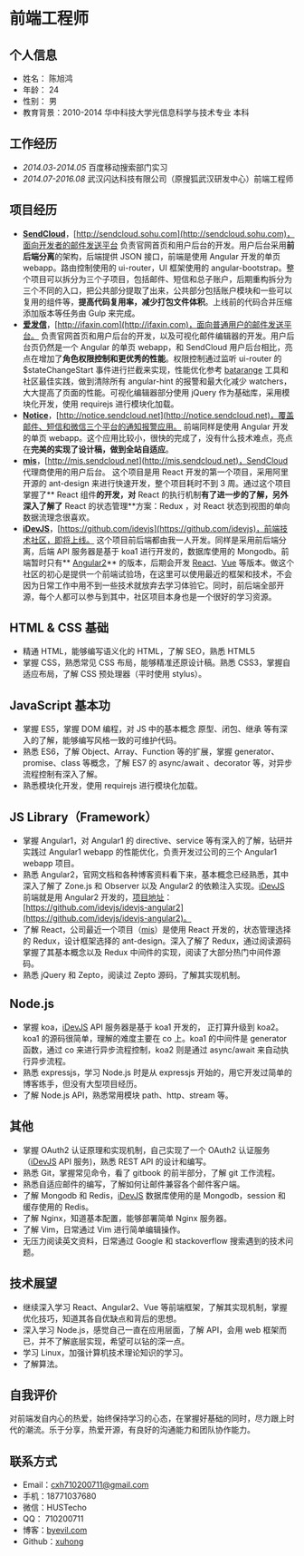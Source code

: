 # 前端工程师
## 个人信息

- 姓名： 陈旭鸿
- 年龄： 24
- 性别： 男
- 教育背景：2010-2014 华中科技大学光信息科学与技术专业 本科

## 工作经历

- *2014.03*-*2014.05* 百度移动搜索部门实习
- *2014.07-2016.08* 武汉闪达科技有限公司（原搜狐武汉研发中心）前端工程师

## 项目经历

- **[SendCloud](http://sendcloud.sohu.com)**，[http://sendcloud.sohu.com](http://sendcloud.sohu.com)，面向开发者的邮件发送平台
	负责官网首页和用户后台的开发。用户后台采用**前后端分离**的架构，后端提供 JSON 接口，前端是使用 Angular 开发的单页 webapp。路由控制使用的 ui-router，UI 框架使用的 angular-bootstrap。整个项目可以拆分为三个子项目，包括邮件、短信和总子账户，后期重构拆分为三个不同的入口，把公共部分提取了出来，公共部分包括账户模块和一些可以复用的组件等，**提高代码复用率，减少打包文件体积**。上线前的代码合并压缩添加版本等任务由 Gulp 来完成。
- **[爱发信](http://ifaxin.com)**，[http://ifaxin.com](http://ifaxin.com)，面向普通用户的邮件发送平台。
  负责官网首页和用户后台的开发，以及可视化邮件编辑器的开发。用户后台页仍然是一个 Angular 的单页 webapp，和 SendCloud 用户后台相比，亮点在增加了**角色权限控制和更优秀的性能**。权限控制通过监听 ui-router 的 $stateChangeStart 事件进行拦截来实现，性能优化参考 [batarange](http://byevil.com/2016/05/10/AngularJS-app-performance-optimization-guide/) 工具和社区最佳实践，做到清除所有 angular-hint 的报警和最大化减少 watchers，大大提高了页面的性能。可视化编辑器部分使用 jQuery 作为基础库，采用模块化开发，使用 requirejs 进行模块化加载。
- **[Notice](http://notice.sendcloud.net)**，[http://notice.sendcloud.net](http://notice.sendcloud.net)，覆盖邮件、短信和微信三个平台的通知报警应用。
  前端同样是使用 Angular 开发的单页 webapp。这个应用比较小，很快的完成了，没有什么技术难点，亮点在**完美的实现了设计稿，做到全站自适应**。
- **[mis](http://mis.sendcloud.net)**，[http://mis.sendcloud.net](http://mis.sendcloud.net)，SendCloud 代理商使用的用户后台。
  这个项目是用 React 开发的第一个项目，采用阿里开源的 ant-design 来进行快速开发，整个项目耗时不到 3 周。通过这个项目掌握了** React 组件**的开发，对** React 的执行机制**有了进一步的了解，另外深入了解了** React 的状态管理**方案：Redux ，对 React 状态到视图的单向数据流理念很喜欢。
- **[iDevJS](https://github.com/idevjs)**，[https://github.com/idevjs](https://github.com/idevjs)，前端技术社区，即将上线。
  这个项目前后端都由我一人开发。同样是采用前后端分离，后端 API 服务器是基于 koa1 进行开发的，数据库使用的 Mongodb。前端暂时只有** [Angular2](https://github.com/idevjs/idevjs-angular2)** 的版本，后期会开发 [React](https://github.com/idevjs/idevjs-react)、[Vue](https://github.com/idevjs/idevjs-vue) 等版本。做这个社区的初心是提供一个前端试验场，在这里可以使用最近的框架和技术，不会因为日常工作中用不到一些技术就放弃去学习体验它。同时，前后端全部开源，每个人都可以参与到其中，社区项目本身也是一个很好的学习资源。

## HTML & CSS 基础

- 精通 HTML，能够编写语义化的 HTML，了解 SEO，熟悉 HTML5
- 掌握 CSS，熟悉常见 CSS 布局，能够精准还原设计稿。熟悉 CSS3，掌握自适应布局，了解 CSS 预处理器（平时使用 stylus）。

## JavaScript 基本功

- 掌握 ES5，掌握 DOM 编程，对 JS 中的基本概念 原型、闭包、继承 等有深入的了解，能够编写风格一致的可维护代码。
- 熟悉 ES6，了解 Object、Array、Function 等的扩展，掌握 generator、promise、class 等概念，了解 ES7 的 async/await 、decorator 等，对异步流程控制有深入了解。
- 熟悉模块化开发，使用 requirejs 进行模块化加载。

## JS Library（Framework）

- 掌握 Angular1，对 Angular1 的 directive、service 等有深入的了解，钻研并实践过 Angular1 webapp 的性能优化，负责开发过公司的三个 Angular1 webapp 项目。
- 熟悉 Angular2，官网文档和各种博客资料看下来，基本概念已经熟悉，其中深入了解了 Zone.js 和 Observer 以及 Angular2 的依赖注入实现。[iDevJS](https://github.com/idevjs) 前端就是用 Angular2 开发的，[项目地址](https://github.com/idevjs/idevjs-angular2)：[https://github.com/idevjs/idevjs-angular2](https://github.com/idevjs/idevjs-angular2)。
- 了解 React，公司最近一个项目（[mis](http://mis.sendcloud.net)）是使用 React 开发的，状态管理选择的 Redux，设计框架选择的 ant-design。深入了解了 Redux，通过阅读源码掌握了其基本概念以及 Redux 中间件的实现，阅读了大部分热门中间件源码。
- 熟悉 jQuery 和 Zepto，阅读过 Zepto 源码，了解其实现机制。

## Node.js

- 掌握 koa，[iDevJS](https://github.com/idevjs) API 服务器是基于 koa1 开发的， 正打算升级到 koa2。koa1 的源码很简单，理解的难度主要在 co 上。koa1 的中间件是 generator 函数，通过 co 来进行异步流程控制，koa2 则是通过 async/await 来自动执行异步流程。
- 熟悉 expressjs，学习 Node.js 时是从 expressjs 开始的，用它开发过简单的博客练手，但没有大型项目经历。
- 了解 Node.js API，熟悉常用模块 path、http、stream 等。

<!-- ## 工程化

我对工程化的理解是 代码文件组织 + 部署打包工具等，代码文件组织因项目而异，所以前端工程化主要体现在各种工具的使用上：
- gulp：了解
- webpack  -->

<!-- ## 技术文章
- [AngularJS 应用优化指南](http://byevil.com/2016/05/10/AngularJS-app-performance-optimization-guide/)
- [深入学习 Redux](http://byevil.com/2016/01/25/dive-into-redux/)
- [查看更多](http://byevil.com) -->

## 其他

- 掌握 OAuth2 认证原理和实现机制，自己实现了一个 OAuth2 认证服务（[iDevJS](https://github.com/idevjs) API 服务)，熟悉 REST API 的设计和编写。
- 熟悉 Git，掌握常见命令，看了 gitbook 的前半部分，了解 git 工作流程。
- 熟悉自适应邮件的编写，了解如何让邮件兼容各个邮件客户端。
- 了解 Mongodb 和 Redis，[iDevJS](https://github.com/idevjs) 数据库使用的是 Mongodb，session 和 缓存使用的 Redis。
- 了解 Nginx，知道基本配置，能够部署简单 Nginx 服务器。
- 了解 Vim，日常通过 Vim 进行简单编辑操作。
- 无压力阅读英文资料，日常通过 Google 和 stackoverflow 搜索遇到的技术问题。

## 技术展望

- 继续深入学习 React、Angular2、Vue 等前端框架，了解其实现机制，掌握优化技巧，知道其各自优缺点和背后的思想。
- 深入学习 Node.js，感觉自己一直在应用层面，了解 API，会用 web 框架而已，并不了解底层实现，希望可以钻的深一点。
- 学习 Linux，加强计算机技术理论知识的学习。
- 了解算法。

## 自我评价

对前端发自内心的热爱，始终保持学习的心态，在掌握好基础的同时，尽力跟上时代的潮流。乐于分享，热爱开源，有良好的沟通能力和团队协作能力。

## 联系方式
- Email：cxh710200711@gmail.com
- 手机：18771037680
- 微信：HUSTecho
- QQ： 710200711
- 博客：[byevil.com](http://byevil.com)
- Github：[xuhong](https://github.com/xuhong)
